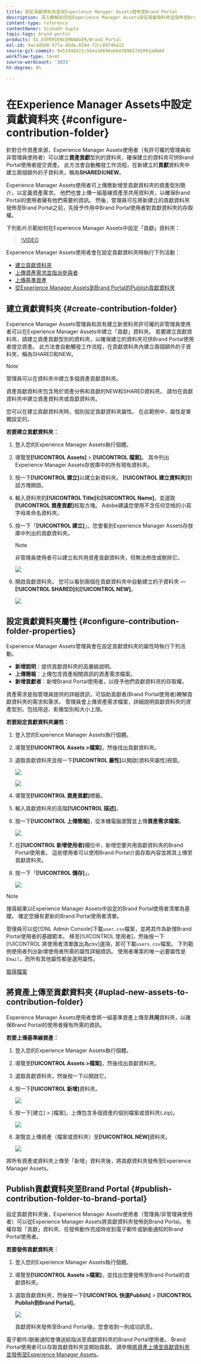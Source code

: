 ```yaml
---
title: 設定貢獻資料夾並從Experience Manager Assets發佈至Brand Portal
description: 深入瞭解如何從Experience Manager Assets設定貢獻資料夾並發佈至Brand Portal。
content-type: reference
contentOwner: Vishabh Gupta
topic-tags: brand-portal
products: SG_EXPERIENCEMANAGER/Brand_Portal
exl-id: 9acad588-977a-45de-b544-f2cc8874ba12
source-git-commit: 9e51048d21c5b4a34696e668309657d2091a8b04
workflow-type: tm+mt
source-wordcount: '1033'
ht-degree: 0%

---
```


# 在Experience Manager Assets中設定貢獻資料夾 {#configure-contribution-folder}

針對合作資產來源，Experience Manager Assets使用者（有許可權的管理員和非管理員使用者）可以建立&#x200B;**資產貢獻**&#x200B;型別的資料夾，確保建立的資料夾可供Brand Portal使用者提交資產。  此方法會自動觸發工作流程，在新建立的&#x200B;**貢獻**&#x200B;資料夾中建立兩個額外的子資料夾，稱為&#x200B;**SHARED**&#x200B;和&#x200B;**NEW**。

Experience Manager Assets使用者可上傳應新增至貢獻資料夾的資產型別簡介，以定義資產需求。 他們也會上傳一組基線資產至共用資料夾，以確保Brand Portal的使用者擁有他們需要的資訊。 然後，管理員可在將新建立的貢獻資料夾發佈至Brand Portal之前，先授予作用中Brand Portal使用者對貢獻資料夾的存取權。

下列影片示範如何在Experience Manager Assets中設定「貢獻」資料夾：

>[!VIDEO](https://video.tv.adobe.com/v/30547)

Experience Manager Assets使用者會在設定貢獻資料夾時執行下列活動：

* [建立貢獻資料夾](#create-contribution-folder)
* [上傳資產需求並指派參與者](#configure-contribution-folder-properties)
* [上傳基準資產](#uplad-new-assets-to-contribution-folder)
* [從Experience Manager Assets到Brand Portal的Publish貢獻資料夾](#publish-contribution-folder-to-brand-portal)

## 建立貢獻資料夾 {#create-contribution-folder}

Experience Manager Assets管理員和具有建立新資料夾許可權的非管理員使用者可以在Experience Manager Assets中建立「貢獻」資料夾。
若要建立貢獻資料夾，請建立資產貢獻型別的資料夾，以確保建立的資料夾可供Brand Portal使用者提交資產。 此方法會自動觸發工作流程，在貢獻資料夾內建立兩個額外的子資料夾，稱為SHARED和NEW。

>[!NOTE]
>
>管理員可以在資料夾中建立多個資產貢獻資料夾。
>
>資產貢獻資料夾包含用於資產分佈和貢獻的NEW和SHARED資料夾。 請勿在貢獻資料夾中建立資產資料夾或貢獻資料夾。


您可以在建立貢獻資料夾時，個別設定貢獻資料夾屬性。 在此範例中，屬性是單獨設定的。

**若要建立貢獻資料夾：**

1. 登入您的Experience Manager Assets執行個體。

1. 導覽至&#x200B;**[!UICONTROL Assets]** > **[!UICONTROL 檔案]**。 其中列出Experience Manager Assets存放庫中的所有現有資料夾。

1. 按一下&#x200B;**[!UICONTROL 建立]**&#x200B;以建立新資料夾。 **[!UICONTROL 建立資料夾]**&#x200B;對話方塊開啟。

1. 輸入資料夾的&#x200B;**[!UICONTROL Title]**&#x200B;和&#x200B;**[!UICONTROL Name]**，並選取&#x200B;**[!UICONTROL 資產貢獻]**&#x200B;核取方塊。
Adobe建議您使用不含任何空格的小寫字母來命名資料夾。

1. 按一下「**[!UICONTROL 建立]**」。您會看到Experience Manager Assets存放庫中列出的貢獻資料夾。

   >[!NOTE]
   >
   >非管理員使用者可以建立和共用資產貢獻資料夾，但無法修改或刪除它。


   ![](assets/create-contribution-folder.png)

1. 開啟貢獻資料夾。 您可以看到兩個在貢獻資料夾中自動建立的子資料夾 — **[!UICONTROL SHARED]**&#x200B;和&#x200B;**[!UICONTROL NEW]**。

   ![](assets/contribution-folder.png)


## 設定貢獻資料夾屬性 {#configure-contribution-folder-properties}

Experience Manager Assets管理員會在設定貢獻資料夾的屬性時執行下列活動。

* **新增說明**：提供貢獻資料夾的高層級說明。
* **上傳簡報**：上傳包含資產相關資訊的資產需求檔案。
* **新增貢獻者**：新增Brand Portal使用者，以授予他們貢獻資料夾的存取權。

資產需求是指管理員提供的詳細資訊，可協助貢獻者(Brand Portal使用者)瞭解貢獻資料夾的需求和需求。 管理員會上傳資產需求檔案，詳細說明貢獻資料夾的資產型別，包括用途、影像型別和大小上限。

**若要設定貢獻資料夾屬性：**

1. 登入您的Experience Manager Assets執行個體。

1. 導覽至&#x200B;**[!UICONTROL Assets >檔案]**，然後找出貢獻資料夾。
1. 選取貢獻資料夾並按一下&#x200B;**[!UICONTROL 屬性]**&#x200B;以開啟[資料夾屬性]視窗。

   ![](assets/properties.png)

   ![](assets/contribution-folder-property1.png)

1. 導覽至&#x200B;**[!UICONTROL 資產貢獻]**&#x200B;標籤。
1. 輸入貢獻資料夾的高階&#x200B;**[!UICONTROL 描述]**。
1. 按一下&#x200B;**[!UICONTROL 上傳簡報]**，從本機電腦瀏覽並上傳&#x200B;**資產需求檔案**。

   ![](assets/upload.png)

1. 在&#x200B;**[!UICONTROL 新增使用者]**&#x200B;欄位中，新增您要共用貢獻資料夾的Brand Portal使用者。 這些使用者可以使用Brand Portal介面存取內容並將其上傳至貢獻資料夾。
1. 按一下「**[!UICONTROL 儲存]**」。

   ![](assets/contribution-folder-property3.png)

>[!NOTE]
>
>搜尋結果以Experience Manager Assets中設定的Brand Portal使用者清單為基礎。 確定您擁有更新的Brand Portal使用者清單。

管理員可以從[!DNL Admin Console]下載`user.csv`檔案，並將其作為新增Brand Portal使用者的基礎範本。 移至[!UICONTROL 使用者]，然後按一下[!UICONTROL 將使用者清單匯出為csv]選項，即可下載`users.csv`檔案。 下列範例使用者列出新增使用者所需的屬性詳細資訊。 使用者專案的唯一必要屬性是`Email`，而所有其他屬性都是選用屬性。

[取得檔案](assets/users.csv)

## 將資產上傳至貢獻資料夾 {#uplad-new-assets-to-contribution-folder}

Experience Manager Assets使用者會將一組基準資產上傳至&#x200B;**共用**&#x200B;資料夾，以確保Brand Portal的使用者擁有所需的資訊。

**若要上傳基準線資產：**

1. 登入您的Experience Manager Assets執行個體。

1. 導覽至&#x200B;**[!UICONTROL Assets >檔案]**，然後找出貢獻資料夾。

1. 選取貢獻資料夾，然後按一下以開啟它。

1. 按一下&#x200B;**[!UICONTROL 新增]**&#x200B;資料夾。

   ![](assets/upload-new-assets1.png)

1. 按一下[建立&#x200B;**&#x200B;**] > [檔案&#x200B;**&#x200B;**]，上傳包含多個資產的個別檔案或資料夾(.zip)。

   ![](assets/upload-new-assets2.png)

1. 瀏覽並上傳資產（檔案或資料夾）至&#x200B;**[!UICONTROL NEW]**&#x200B;資料夾。

   ![](assets/upload-asset4.png)

將所有資產或資料夾上傳至「新增」資料夾後，將貢獻資料夾發佈至Experience Manager Assets。


## Publish貢獻資料夾至Brand Portal {#publish-contribution-folder-to-brand-portal}

設定貢獻資料夾後，Experience Manager Assets使用者（管理員/非管理員使用者）可以從Experience Manager Assets將貢獻資料夾發佈到Brand Portal。 有權存取「貢獻」資料夾、在發佈動作完成時收到電子郵件或脈衝通知的Brand Portal使用者。


**若要發佈貢獻資料夾：**

1. 登入您的Experience Manager Assets執行個體。

1. 導覽至&#x200B;**[!UICONTROL Assets >檔案]**，並找出您要發佈至Brand Portal的貢獻資料夾。
1. 選取貢獻資料夾，然後按一下&#x200B;**[!UICONTROL 快速Publish]** > **[!UICONTROL Publish到Brand Portal]**。

   ![](assets/publish-contribution-folder-to-bp.png)

   貢獻資料夾發佈至Brand Portal後，您會收到一則成功訊息。

電子郵件/脈衝通知會傳送給指派至貢獻資料夾的Brand Portal使用者。 Brand Portal使用者可以存取貢獻資料夾並開始貢獻。 請參閱[將資產上傳至貢獻資料夾並發佈至Experience Manager Assets](brand-portal-publish-contribution-folder-to-aem-assets.md)。
